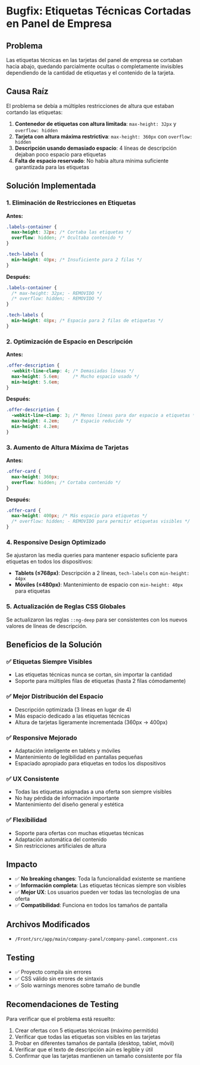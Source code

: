 # Bugfix: Etiquetas Técnicas Cortadas en Panel de Empresa

## Problema
Las etiquetas técnicas en las tarjetas del panel de empresa se cortaban hacia abajo, quedando parcialmente ocultas o completamente invisibles dependiendo de la cantidad de etiquetas y el contenido de la tarjeta.

## Causa Raíz
El problema se debía a múltiples restricciones de altura que estaban cortando las etiquetas:

1. **Contenedor de etiquetas con altura limitada**: `max-height: 32px` y `overflow: hidden`
2. **Tarjeta con altura máxima restrictiva**: `max-height: 360px` con `overflow: hidden`
3. **Descripción usando demasiado espacio**: 4 líneas de descripción dejaban poco espacio para etiquetas
4. **Falta de espacio reservado**: No había altura mínima suficiente garantizada para las etiquetas

## Solución Implementada

### 1. **Eliminación de Restricciones en Etiquetas**
**Antes:**
```css
.labels-container {
  max-height: 32px; /* Cortaba las etiquetas */
  overflow: hidden; /* Ocultaba contenido */
}

.tech-labels {
  min-height: 40px; /* Insuficiente para 2 filas */
}
```

**Después:**
```css
.labels-container {
  /* max-height: 32px; - REMOVIDO */
  /* overflow: hidden; - REMOVIDO */
}

.tech-labels {
  min-height: 48px; /* Espacio para 2 filas de etiquetas */
}
```

### 2. **Optimización de Espacio en Descripción**
**Antes:**
```css
.offer-description {
  -webkit-line-clamp: 4; /* Demasiadas líneas */
  max-height: 5.6em;     /* Mucho espacio usado */
  min-height: 5.6em;
}
```

**Después:**
```css
.offer-description {
  -webkit-line-clamp: 3; /* Menos líneas para dar espacio a etiquetas */
  max-height: 4.2em;     /* Espacio reducido */
  min-height: 4.2em;
}
```

### 3. **Aumento de Altura Máxima de Tarjetas**
**Antes:**
```css
.offer-card {
  max-height: 360px;
  overflow: hidden; /* Cortaba contenido */
}
```

**Después:**
```css
.offer-card {
  max-height: 400px; /* Más espacio para etiquetas */
  /* overflow: hidden; - REMOVIDO para permitir etiquetas visibles */
}
```

### 4. **Responsive Design Optimizado**
Se ajustaron las media queries para mantener espacio suficiente para etiquetas en todos los dispositivos:

- **Tablets (≤768px)**: Descripción a 2 líneas, `tech-labels` con `min-height: 44px`
- **Móviles (≤480px)**: Mantenimiento de espacio con `min-height: 40px` para etiquetas

### 5. **Actualización de Reglas CSS Globales**
Se actualizaron las reglas `::ng-deep` para ser consistentes con los nuevos valores de líneas de descripción.

## Beneficios de la Solución

### ✅ **Etiquetas Siempre Visibles**
- Las etiquetas técnicas nunca se cortan, sin importar la cantidad
- Soporte para múltiples filas de etiquetas (hasta 2 filas cómodamente)

### ✅ **Mejor Distribución del Espacio**
- Descripción optimizada (3 líneas en lugar de 4)
- Más espacio dedicado a las etiquetas técnicas
- Altura de tarjetas ligeramente incrementada (360px → 400px)

### ✅ **Responsive Mejorado**
- Adaptación inteligente en tablets y móviles
- Mantenimiento de legibilidad en pantallas pequeñas
- Espaciado apropiado para etiquetas en todos los dispositivos

### ✅ **UX Consistente**
- Todas las etiquetas asignadas a una oferta son siempre visibles
- No hay pérdida de información importante
- Mantenimiento del diseño general y estética

### ✅ **Flexibilidad**
- Soporte para ofertas con muchas etiquetas técnicas
- Adaptación automática del contenido
- Sin restricciones artificiales de altura

## Impacto
- ✅ **No breaking changes**: Toda la funcionalidad existente se mantiene
- ✅ **Información completa**: Las etiquetas técnicas siempre son visibles
- ✅ **Mejor UX**: Los usuarios pueden ver todas las tecnologías de una oferta
- ✅ **Compatibilidad**: Funciona en todos los tamaños de pantalla

## Archivos Modificados
- `/Front/src/app/main/company-panel/company-panel.component.css`

## Testing
- ✅ Proyecto compila sin errores
- ✅ CSS válido sin errores de sintaxis
- ✅ Solo warnings menores sobre tamaño de bundle

## Recomendaciones de Testing
Para verificar que el problema está resuelto:
1. Crear ofertas con 5 etiquetas técnicas (máximo permitido)
2. Verificar que todas las etiquetas son visibles en las tarjetas
3. Probar en diferentes tamaños de pantalla (desktop, tablet, móvil)
4. Verificar que el texto de descripción aún es legible y útil
5. Confirmar que las tarjetas mantienen un tamaño consistente por fila
